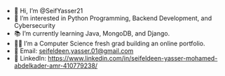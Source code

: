 - 👋 Hi, I’m @SeifYasser21
- 🐍 I’m interested in Python Programming, Backend Development, and Cybersecurity
- 📚 I’m currently learning Java, MongoDB, and Django.
- 🧑‍💻 I’m a Computer Science fresh grad building an online portfolio.
- 📧 Email: seifeldeen.yasser.01@gmail.com
- 💼 LinkedIn: https://www.linkedin.com/in/seifeldeen-yasser-mohamed-abdelkader-amr-410779238/

<!---
SeifYasser21/SeifYasser21 is a ✨ special ✨ repository because its `README.md` (this file) appears on your GitHub profile.
You can click the Preview link to take a look at your changes.
--->
